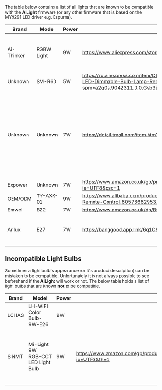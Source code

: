 The table below contains a list of all lights that are known to be compatible with the **AiLight** firmware (or any other firmware that is based on the MY9291 LED driver e.g. Espurna).


| Brand         | Model        | Power | Link                                       | Notes
|---------------|--------------|-------|--------------------------------------------|------|
| Ai-Thinker    | RGBW Light   | 9W    | https://www.aliexpress.com/store/906899    | This store doesn't show stock on their site, but can provide if contacted.  |
| Unknown       | SM-R60       | 5W    | https://ru.aliexpress.com/item/DIY-Wifi-LED-Bulb-E27-5W-AC110-240V-lampada-LED-Dimmable-Bulb-Lamp-Remote-Control-Led/32740055347.html?spm=a2g0s.9042311.0.0.Gvb3ja | |
| Unknown       | Unknown       | 7W    | https://detail.tmall.com/item.htm?id=534938034266&toSite=main | Delivery can be difficult to arrange if you're outside China, ended up talking directly to someone from the store via whats app on +86 150 8828 2882 |
| Expower       | Unknown       | 7W    | https://www.amazon.co.uk/gp/product/B075Q9NHF2/ref=oh_aui_detailpage_o00_s00?ie=UTF8&psc=1 |  |
| OEM/ODM       | TY-AXK-01     | 9W    | https://www.alibaba.com/product-detail/High-Standard-Colorful-Smartphone-Remote-Control_60576662953.html?spm=a2700.7724838.0.0.jahydM |  |
| Emwel       | B22     | 7W    | https://www.amazon.co.uk/dp/B078WK7CQW/ref=cm_sw_r_cp_ep_dp_HztTAbMX2TX13 |  |
| Arilux      | E27     | 7W    | https://banggood.app.link/6q1C90KbHF |SKU688664-4KA30 PCK 0828–8335–11903 Z-S-03-21 |



## Incompatible Light Bulbs
Sometimes a light bulb's appearance (or it's product description) can be mistaken to be compatible. Unfortunately it is not always possible to see beforehand if the **AiLight** will work or not. The below table holds a list of light bulbs that are known **not** to be compatible.

| Brand         | Model        | Power | Link                                       | Notes
|---------------|--------------|-------|--------------------------------------------|------|
| LOHAS    | LH-WIFI Color Bulb-9W-E26   | 9W    |     | Uses the MY9231 LED Driver  |
| S NMT    | Mi-Light 9W RGB+CCT LED Light Bulb   | 9W    | https://www.amazon.com/gp/product/B077TGTLWQ/ref=oh_aui_detailpage_o03_s00?ie=UTF8&th=1 | The exterior looks like the Sonoff B1, however it's using a STM 8S003F3P6 chip inside.  |